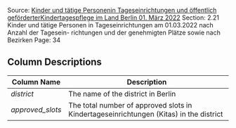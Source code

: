Source: [Kinder und tätige Personenin Tageseinrichtungen und öffentlich geförderterKindertagespflege im Land Berlin 01. März 2022]("../sources/StatistischerBericht_KiTasUndKinderBerlin.pdf")
Section: 2.21 Kinder und tätige Personen in Tageseinrichtungen am 01.03.2022 nach Anzahl der Tagesein- richtungen und der genehmigten Plätze sowie nach Bezirken
Page: 34

## Column Descriptions

| Column Name      | Description                                                                            |
| ---------------- | -------------------------------------------------------------------------------------- |
| _district_       | The name of the district in Berlin                                                     |
| _approved_slots_ | The total number of approved slots in Kindertageseinrichtungen (Kitas) in the district |
